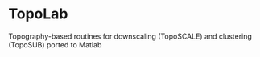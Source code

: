 # TopoLab
Topography-based routines for downscaling (TopoSCALE) and clustering (TopoSUB) ported to Matlab

